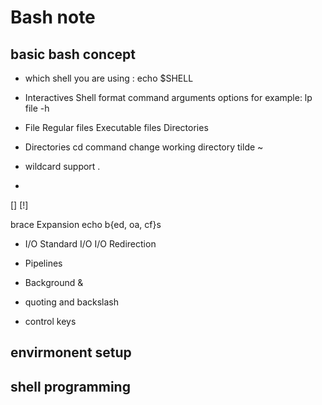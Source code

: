 # Bash note

## basic bash concept

- which shell you are using : echo $SHELL 

- Interactives Shell format
command arguments options
for example:
lp file -h

- File
Regular files
Executable files
Directories

- Directories
cd command change working directory
tilde ~

- wildcard support
.
*
[]
[!]

brace Expansion
echo b{ed, oa, cf}s


- I/O
Standard I/O
I/O Redirection

- Pipelines

- Background &

- quoting and backslash

- control keys

## envirmonent setup

## shell programming
